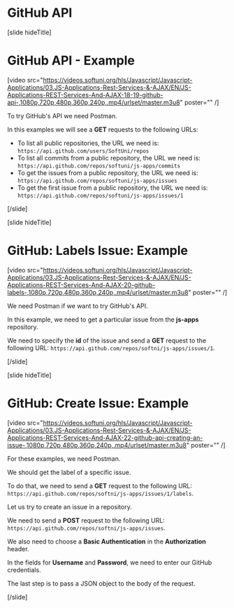# GitHub API

[slide hideTitle]

# GitHub API - Example

[video src="https://videos.softuni.org/hls/Javascript/Javascript-Applications/03.JS-Applications-Rest-Services-&-AJAX/EN/JS-Applications-REST-Services-And-AJAX-18-19-github-api-,1080p,720p,480p,360p,240p,.mp4/urlset/master.m3u8" poster="" /]

To try GitHub's API we need Postman.

In this examples we will see a **GET** requests to the following URLs:

-  To list all public repositories, the URL we need is: `https://api.github.com/users/SoftUni/repos`
-  To list all commits from a public repository, the URL we need is: `https://api.github.com/repos/softuni/js-apps/commits`
-  To get the issues from a public repository, the URL we need is: `https://api.github.com/repos/softuni/js-apps/issues`
-  To get the first issue from a public repository, the URL we need is: `https://api.github.com/repos/softuni/js-apps/issues/1`

[/slide]

[slide hideTitle]

# GitHub: Labels Issue: Example

[video src="https://videos.softuni.org/hls/Javascript/Javascript-Applications/03.JS-Applications-Rest-Services-&-AJAX/EN/JS-Applications-REST-Services-And-AJAX-20-github-labels-,1080p,720p,480p,360p,240p,.mp4/urlset/master.m3u8" poster="" /]

We need Postman if we want to try GitHub's API.

In this example, we need to get a particular issue from the **js-apps** repository.

We need to specify the **id** of the issue and send a **GET** request to the following URL: `https://api.github.com/repos/softni/js-apps/issues/1`.

[/slide]

[slide hideTitle]

# GitHub: Create Issue: Example

[video src="https://videos.softuni.org/hls/Javascript/Javascript-Applications/03.JS-Applications-Rest-Services-&-AJAX/EN/JS-Applications-REST-Services-And-AJAX-22-github-api-creating-an-issue-,1080p,720p,480p,360p,240p,.mp4/urlset/master.m3u8" poster="" /]

For these examples, we need Postman.

We should get the label of a specific issue.

To do that, we need to send a **GET** request to the following URL: `https://api.github.com/repos/softni/js-apps/issues/1/labels`.

Let us try to create an issue in a repository.

We need to send a **POST** request to the following URL: `https://api.github.com/repos/softni/js-apps/issues`.

We also need to choose a **Basic Authentication** in the **Authorization** header. 

In the fields for **Username** and **Password**, we need to enter our GitHub credentials.

The last step is to pass a JSON object to the body of the request.

[/slide]
